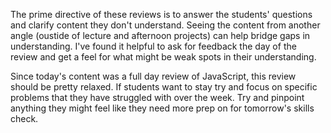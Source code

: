 The prime directive of these reviews is to answer the students' questions and clarify content they don't understand. Seeing the content from another angle (oustide of lecture and afternoon projects) can help bridge gaps in understanding. I've found it helpful to ask for feedback the day of the review and get a feel for what might be weak spots in their understanding.  

Since today's content was a full day review of JavaScript, this review should be pretty relaxed. If students want to stay try and focus on specific problems that they have struggled with over the week. Try and pinpoint anything they might feel like they need more prep on for tomorrow's skills check. 